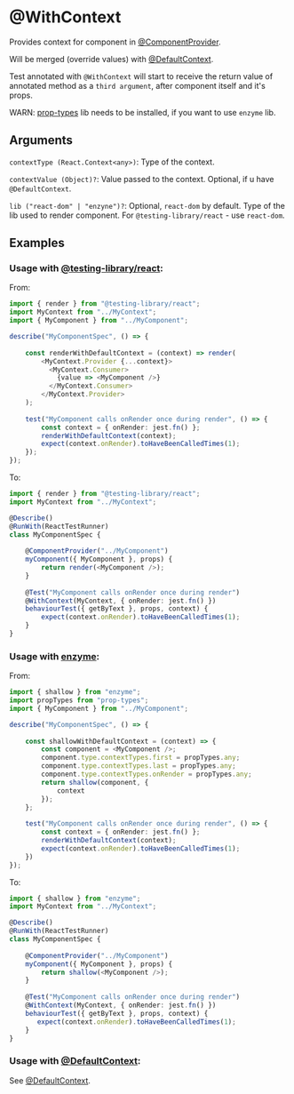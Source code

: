 # @WithContext

Provides context for component in [@ComponentProvider](https://github.com/vitalishapovalov/jest-decorated/blob/master/docs/react/ComponentProvider.md).

Will be merged (override values) with [@DefaultContext](https://github.com/vitalishapovalov/jest-decorated/blob/master/docs/react/DefaultContext.md). 

Test annotated with `@WithContext` will start to receive the return value of annotated method as a `third argument`, after component itself and it's props.

WARN: [prop-types](https://www.npmjs.com/package/prop-types) lib needs to be installed, if you want to use `enzyme` lib.

## Arguments

`contextType (React.Context<any>)`: Type of the context.

`contextValue (Object)?`: Value passed to the context. Optional, if u have `@DefaultContext`.

`lib ("react-dom" | "enzyne")?`: Optional, `react-dom` by default. Type of the lib used to render component. For `@testing-library/react` - use `react-dom`.

## Examples

### Usage with [@testing-library/react](https://testing-library.com/docs/react-testing-library/intro):

From:

```typescript jsx
import { render } from "@testing-library/react";
import MyContext from "../MyContext";
import { MyComponent } from "../MyComponent";

describe("MyComponentSpec", () => {
    
    const renderWithDefaultContext = (context) => render(
        <MyContext.Provider {...context}>
          <MyContext.Consumer>
            {value => <MyComponent />}
          </MyContext.Consumer>
        </MyContext.Provider>
    );
    
    test("MyComponent calls onRender once during render", () => {
        const context = { onRender: jest.fn() };
        renderWithDefaultContext(context);
        expect(context.onRender).toHaveBeenCalledTimes(1);
    });
});
```

To:

```typescript jsx
import { render } from "@testing-library/react";
import MyContext from "../MyContext";

@Describe()
@RunWith(ReactTestRunner)
class MyComponentSpec {
    
    @ComponentProvider("../MyComponent")
    myComponent({ MyComponent }, props) {
        return render(<MyComponent />);
    }
    
    @Test("MyComponent calls onRender once during render")
    @WithContext(MyContext, { onRender: jest.fn() })
    behaviourTest({ getByText }, props, context) {
        expect(context.onRender).toHaveBeenCalledTimes(1);
    }
}
```

### Usage with [enzyme](https://airbnb.io/enzyme/):

From:

```typescript jsx
import { shallow } from "enzyme";
import propTypes from "prop-types";
import { MyComponent } from "../MyComponent";

describe("MyComponentSpec", () => {
    
    const shallowWithDefaultContext = (context) => {
        const component = <MyComponent />;
        component.type.contextTypes.first = propTypes.any;
        component.type.contextTypes.last = propTypes.any;
        component.type.contextTypes.onRender = propTypes.any;
        return shallow(component, {
            context
        });
    };
    
    test("MyComponent calls onRender once during render", () => {
        const context = { onRender: jest.fn() };
        renderWithDefaultContext(context);
        expect(context.onRender).toHaveBeenCalledTimes(1);
    })
});
```

To:

```typescript jsx
import { shallow } from "enzyme";
import MyContext from "../MyContext";

@Describe()
@RunWith(ReactTestRunner)
class MyComponentSpec {
    
    @ComponentProvider("../MyComponent")
    myComponent({ MyComponent }, props) {
        return shallow(<MyComponent />);
    }
    
    @Test("MyComponent calls onRender once during render")
    @WithContext(MyContext, { onRender: jest.fn() })
    behaviourTest({ getByText }, props, context) {
       expect(context.onRender).toHaveBeenCalledTimes(1);
    }
}
```

### Usage with [@DefaultContext](https://github.com/vitalishapovalov/jest-decorated/blob/master/docs/react/DefaultContext.md):

See [@DefaultContext](https://github.com/vitalishapovalov/jest-decorated/blob/master/docs/react/DefaultContext.md).
